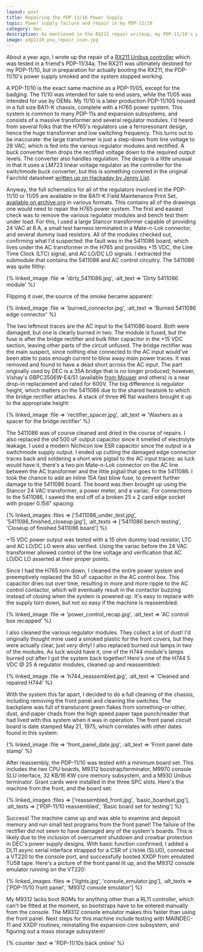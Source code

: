 ```yaml
---
layout: post
title: Repairing the PDP-11/10 Power Supply
topic: Power supply failure and repair in my PDP-11/10
category: dec
description: As mentioned in the RX211 repair writeup, my PDP-11/10's power supply failed with the release of smoke during operation. I finally got a chance to tear it down, isolate the problem, and fix it.
image: pdp1110_psu_repair_icon.jpg
---
```


About a year ago, I wrote up the repair of a [RX211 Unibus controller](/~glitch/2018/07/09/rx211-repair) which was tested in a friend's PDP-11/34a. The RX211 was ultimately destined for my PDP-11/10, but in preparation for actually booting the RX211, the PDP-11/10's power supply smoked and the system stopped working.

A PDP-11/10 is the exact same machine as a PDP-11/05, except for the badging. The 11/10 was intended for sale to end users, while the 11/05 was intended for use by OEMs. My 11/10 is a later production PDP-11/10S housed in a full size BA11-K chassis, complete with a H765 power system. This system is common to many PDP-11s and expansion subsystems, and consists of a massive transformer and several regulator modules. I'd heard from several folks that the H765's regulators use a ferroresonant design, hence the huge transformer and low switching frequency. This turns out to be inaccurate: the large transformer is just a step-down from line voltage to 28 VAC, which is fed into the various regulator modules and rectified. A buck converter then drops the rectified voltage down to the required output levels. The converter also handles regulation. The design is a little unusual in that it uses a LM723 linear voltage regulator as the controller for the switchmode buck converter, but this is something covered in the original Fairchild datasheet [written up on Hackaday by Jenny List](https://hackaday.com/2018/02/15/the-micro-a723-as-a-switch-mode-regulator/).

Anyway, the full schematics for all of the regulators involved in the PDP-11/10 or 11/05 are available in the BA11-K Field Maintenance Print Set, [available on archive.org](https://archive.org/details/bitsavers_decunibusMingDrawingsApr82_6782157) in various formats. This contains all of the drawings one would need to repair the H765 power system. The first and easiest check was to remove the various regulator modules and bench test them under load. For this, I used a large Stancor transformer capable of providing 24 VAC at 8 A, a small test harness terminated in a Mate-n-Lok connector, and several dummy load resistors. All of the modules checked out, confirming what I'd suspected: the fault was in the 5411086 board, which lives under the AC transformer in the H765 and provides +15 VDC, the Line Time Clock (LTC) signal, and AC LO/DC LO signals. I extracted the submodule that contains the 5411086 and AC control circuitry. The 5411086 was quite filthy:

{% linked_image :file => 'dirty_5411086.jpg', :alt_text => 'Dirty 5411086 module' %}

Flipping it over, the source of the smoke became apparent:

{% linked_image :file => 'burned_connector.jpg', :alt_text => 'Burned 5411086 edge connector' %}

The two leftmost traces are the AC input to the 5411086 board. Both were damaged, but one is clearly burned in two. The module is fused, but the fuse is after the bridge rectifier and bulk filter capacitor in the +15 VDC section, leaving other parts of the circuit unfused. The bridge rectifier was the main suspect, since nothing else connected to the AC input would've been able to pass enough current to blow away main power traces. It was removed and found to have a dead short across the AC input. The part originally used by DEC is a 35A bridge that is no longer produced; however, Vishay's GBPC3506W-E4/51 (available [from Mouser](https://www.mouser.com/ProductDetail/625-GBPC3506W-E4) and others) is a near drop-in replacement and rated for 600V. The big difference is regulator height, which matters on the 5411086 due to the shared heatsink to which the bridge rectifier attaches. A stack of three #6 flat washers brought it up to the appropriate height:

{% linked_image :file => 'rectifier_spacer.jpg', :alt_text => 'Washers as a spacer for the bridge rectifier' %}

The 5411086 was of course cleaned and dried in the course of repairs. I also replaced the old 500 uF output capacitor since it smelled of electrolyte leakage. I used a modern Nichicon low ESR capacitor since the output *is* a switchmode supply output. I ended up cutting the damaged edge connector traces back and soldering a short wire pigtail to the AC input traces: as luck would have it, there's a two pin Mate-n-Lok connector on the AC line between the AC transformer and the little pigtail that goes to the 5411086. I took the chance to add an inline 15A fast blow fuse, to prevent further damage to the 5411086 board. The board was then brought up using the Stancor 24 VAC transformer, a power meter, and a variac. For connections to the 5411086, I sawed the end off of a broken 25 x 2 card edge socket with proper 0.156" spacing:

{% linked_images :files => ['5411086_under_test.jpg', '5411086_finished_closeup.jpg'], :alt_texts => ['5411086 bench testing', 'Closeup of finished 5411086 board'] %}

+15 VDC power output was tested with a 15 ohm dummy load resistor, LTC and AC LO/DC LO were also verified. Using the variac before the 24 VAC transformer allowed control of the line voltage and verification that AC LO/DC LO asserted at their proper points.

Since I had the H765 torn down, I cleaned the entire power system and preemptively replaced the 50 uF capacitor in the AC control box. This capacitor dries out over time, resulting in more and more ripple to the AC control contactor, which will eventually result in the contactor buzzing instead of closing when the system is powered up. It's easy to replace with the supply torn down, but not so easy if the machine is reassembled:

{% linked_image :file => 'power_control_recap.jpg', :alt_text => 'AC control box recapped' %}

I also cleaned the various regulator modules. They collect a lot of dust! I'd originally thought mine used a smoked plastic for the front covers, but they were actually clear, just *very* dirty! I also replaced burned out lamps in two of the modules. As luck would have it, one of the H744 module's lamps burned out after I got the system back together! Here's one of the H744 5 VDC @ 25 A regulator modules, cleaned up and reassembled:

{% linked_image :file => 'h744_reassembled.jpg', :alt_text => 'Cleaned and repaired H744' %}

With the system this far apart, I decided to do a full cleaning of the chassis, including removing the front panel and cleaning the switches. The backplane was full of translucent green flakes from something-or-other, dust, and paper chads from the high speed paper tape punch/reader that had lived with this system when it was in operation. The front panel circuit board is date stamped May 21, 1975, which correlates with other dates found in this system:

{% linked_image :file => 'front_panel_date.jpg', :alt_text => 'Front panel date stamp' %}

After reassembly, the PDP-11/10 was tested with a minimum board set. This includes the two CPU boards, M9312 boostrap/terminator, M9970 console SLU interface, 32 KB/16 KW core memory subsystem, and a M930 Unibus terminator. Grant cards were installed in the three SPC slots. Here's the machine from the front, and the board set:

{% linked_images :files => ['reassembled_front.jpg', 'basic_boardset.jpg'], :alt_texts => ['PDP-11/10 reassembled', 'Basic board set for testing'] %}

Success! The machine came up and was able to examine and deposit memory and run small test programs from the front panel! The failure of the rectifier did not seem to have damaged any of the system's boards. This is likely due to the inclusion of overcurrent shutdown and crowbar protection in DEC's power supply designs. With basic function confirmed, I added a DL11 async serial interface strapped for a CSR of `176500` (SLU0), connected a VT220 to the console port, and successfully booted XXDP from emulated TU58 tape. Here's a picture of the front panel lit up, and the M9312 console emulator running on the VT220:

{% linked_images :files => ['lights.jpg', 'console_emulator.jpg'], :alt_texts => ['PDP-11/10 front panel', 'M9312 console emulator'] %}

My M9312 lacks boot ROMs for anything other than a RL11 controller, which can't be fitted at the moment, so bootstraps have to be entered manually from the console. The M9312 console emulator makes this faster than using the front panel. Next steps for this machine include testing with MAINDEC-11 and XXDP routines, reinstalling the expansion core subsystem, and figuring out a mass storage subsystem!

{% counter :text => 'PDP-11/10s back online' %}
